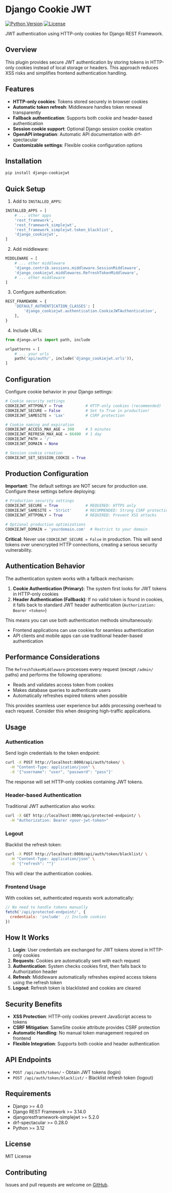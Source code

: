 # Django Cookie JWT

[![Python Version](https://img.shields.io/badge/python-3.12+-blue.svg)](https://www.python.org/downloads/release/python-3120/)
[![License](https://img.shields.io/badge/License-MIT-yellow.svg)](https://opensource.org/licenses/MIT)

JWT authentication using HTTP-only cookies for Django REST Framework.

## Overview

This plugin provides secure JWT authentication by storing tokens in HTTP-only cookies instead of local storage or headers. This approach reduces XSS risks and simplifies frontend authentication handling.

## Features

- **HTTP-only cookies**: Tokens stored securely in browser cookies
- **Automatic token refresh**: Middleware handles token renewal transparently
- **Fallback authentication**: Supports both cookie and header-based authentication
- **Session cookie support**: Optional Django session cookie creation
- **OpenAPI integration**: Automatic API documentation with drf-spectacular
- **Customizable settings**: Flexible cookie configuration options

## Installation

```bash
pip install django-cookiejwt
```

## Quick Setup

1. Add to `INSTALLED_APPS`:

```python
INSTALLED_APPS = [
    # ... other apps
    'rest_framework',
    'rest_framework_simplejwt',
    'rest_framework_simplejwt.token_blacklist',
    'django_cookiejwt',
]
```

2. Add middleware:

```python
MIDDLEWARE = [
    # ... other middleware
    'django.contrib.sessions.middleware.SessionMiddleware',
    'django_cookiejwt.middlewares.RefreshTokenMiddleware',
    # ... other middleware
]
```

3. Configure authentication:

```python
REST_FRAMEWORK = {
    'DEFAULT_AUTHENTICATION_CLASSES': [
        'django_cookiejwt.authentication.CookieJWTAuthentication',
    ],
}
```

4. Include URLs:

```python
from django.urls import path, include

urlpatterns = [
    # ... your urls
    path('api/auth/', include('django_cookiejwt.urls')),
]
```

## Configuration

Configure cookie behavior in your Django settings:

```python
# Cookie security settings
COOKIEJWT_HTTPONLY = True          # HTTP-only cookies (recommended)
COOKIEJWT_SECURE = False           # Set to True in production!
COOKIEJWT_SAMESITE = 'Lax'         # CSRF protection

# Cookie naming and expiration
COOKIEJWT_ACCESS_MAX_AGE = 300     # 5 minutes
COOKIEJWT_REFRESH_MAX_AGE = 86400  # 1 day
COOKIEJWT_PATH = '/'
COOKIEJWT_DOMAIN = None

# Session cookie creation
COOKIEJWT_SET_SESSION_COOKIE = True
```

## Production Configuration

**Important**: The default settings are NOT secure for production use. Configure these settings before deploying:

```python
# Production security settings
COOKIEJWT_SECURE = True            # REQUIRED: HTTPS only
COOKIEJWT_SAMESITE = 'Strict'      # RECOMMENDED: Strong CSRF protection
COOKIEJWT_HTTPONLY = True          # REQUIRED: Prevent XSS attacks

# Optional production optimizations
COOKIEJWT_DOMAIN = 'yourdomain.com'  # Restrict to your domain
```

**Critical**: Never use `COOKIEJWT_SECURE = False` in production. This will send tokens over unencrypted HTTP connections, creating a serious security vulnerability.

## Authentication Behavior

The authentication system works with a fallback mechanism:

1. **Cookie Authentication (Primary)**: The system first looks for JWT tokens in HTTP-only cookies
2. **Header Authentication (Fallback)**: If no valid token is found in cookies, it falls back to standard JWT header authentication (`Authorization: Bearer <token>`)

This means you can use both authentication methods simultaneously:
- Frontend applications can use cookies for seamless authentication
- API clients and mobile apps can use traditional header-based authentication

## Performance Considerations

The `RefreshTokenMiddleware` processes every request (except `/admin/` paths) and performs the following operations:

- Reads and validates access token from cookies
- Makes database queries to authenticate users
- Automatically refreshes expired tokens when possible

This provides seamless user experience but adds processing overhead to each request. Consider this when designing high-traffic applications.

## Usage

### Authentication

Send login credentials to the token endpoint:

```bash
curl -X POST http://localhost:8000/api/auth/token/ \
  -H "Content-Type: application/json" \
  -d '{"username": "user", "password": "pass"}'
```

The response will set HTTP-only cookies containing JWT tokens.

### Header-based Authentication

Traditional JWT authentication also works:

```bash
curl -X GET http://localhost:8000/api/protected-endpoint/ \
  -H "Authorization: Bearer <your-jwt-token>"
```

### Logout

Blacklist the refresh token:

```bash
curl -X POST http://localhost:8000/api/auth/token/blacklist/ \
  -H "Content-Type: application/json" \
  -d '{"refresh": ""}'
```

This will clear the authentication cookies.

### Frontend Usage

With cookies set, authenticated requests work automatically:

```javascript
// No need to handle tokens manually
fetch('/api/protected-endpoint/', {
  credentials: 'include'  // Include cookies
})
```

## How It Works

1. **Login**: User credentials are exchanged for JWT tokens stored in HTTP-only cookies
2. **Requests**: Cookies are automatically sent with each request
3. **Authentication**: System checks cookies first, then falls back to Authorization header
4. **Refresh**: Middleware automatically refreshes expired access tokens using the refresh token
5. **Logout**: Refresh token is blacklisted and cookies are cleared

## Security Benefits

- **XSS Protection**: HTTP-only cookies prevent JavaScript access to tokens
- **CSRF Mitigation**: SameSite cookie attribute provides CSRF protection
- **Automatic Handling**: No manual token management required on frontend
- **Flexible Integration**: Supports both cookie and header authentication

## API Endpoints

- `POST /api/auth/token/` - Obtain JWT tokens (login)
- `POST /api/auth/token/blacklist/` - Blacklist refresh token (logout)

## Requirements

- Django >= 4.0
- Django REST Framework >= 3.14.0
- djangorestframework-simplejwt >= 5.2.0
- drf-spectacular >= 0.28.0
- Python >= 3.12

## License

MIT License

## Contributing

Issues and pull requests are welcome on [GitHub](https://github.com/muehlemann-popp/django-cookiejwt).
